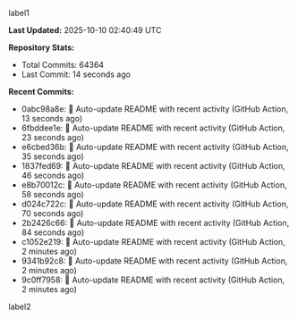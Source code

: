 
label1 
<!-- ACTIVITY_START -->
**Last Updated:** 2025-10-10 02:40:49 UTC

**Repository Stats:**
- Total Commits: 64364
- Last Commit: 14 seconds ago

**Recent Commits:**
- 0abc98a8e: 🤖 Auto-update README with recent activity (GitHub Action, 13 seconds ago)
- 6fbddee1e: 🤖 Auto-update README with recent activity (GitHub Action, 23 seconds ago)
- e6cbed36b: 🤖 Auto-update README with recent activity (GitHub Action, 35 seconds ago)
- 1837fed69: 🤖 Auto-update README with recent activity (GitHub Action, 46 seconds ago)
- e8b70012c: 🤖 Auto-update README with recent activity (GitHub Action, 58 seconds ago)
- d024c722c: 🤖 Auto-update README with recent activity (GitHub Action, 70 seconds ago)
- 2b2426c66: 🤖 Auto-update README with recent activity (GitHub Action, 84 seconds ago)
- c1052e219: 🤖 Auto-update README with recent activity (GitHub Action, 2 minutes ago)
- 9341b92c8: 🤖 Auto-update README with recent activity (GitHub Action, 2 minutes ago)
- 9c0ff7958: 🤖 Auto-update README with recent activity (GitHub Action, 2 minutes ago)
<!-- ACTIVITY_END -->

label2
